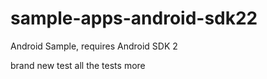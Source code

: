 # sample-apps-android-sdk22
Android Sample, requires Android SDK 2

brand new test
all the tests
more
